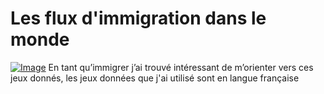 # Les flux d'immigration dans le monde 
<a href="https://goopics.net/i/dj6acf"><img src="https://i.goopics.net/dj6acf.jpg" alt="Image"></a>
               En tant qu’immigrer j’ai trouvé intéressant de m’orienter vers ces jeux donnés, les jeux données que j'ai utilisé sont en langue française
